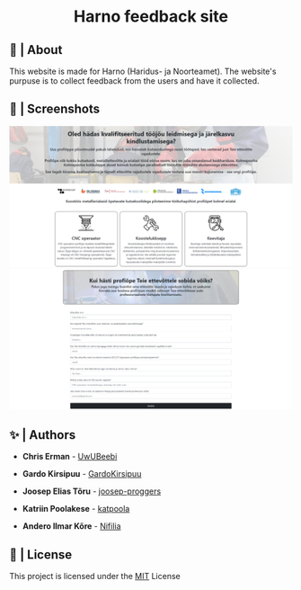 <h1 align="center">Harno feedback site</h1>

## 📜 | About

This website is made for Harno (Haridus- ja Noorteamet). The website's purpuse is to collect feedback from the users and have it collected.

## 📸 | Screenshots

<div><img src="/pictures/Screenshot_1.png"></div>
<div><img src="/pictures/Screenshot_2.png"></div>

## ✨ | Authors

* **Chris Erman** - [UwUBeebi](https://github.com/UwUBeebi)

* **Gardo Kirsipuu** - [GardoKirsipuu](https://github.com/GardoKirsipuu)

* **Joosep Elias Tõru** - [joosep-proggers](https://github.com/joosep-proggers)

* **Katriin Poolakese** - [katpoola](https://github.com/katpoola)

* **Andero Ilmar Kõre** - [Nifilia](https://github.com/Nifilia)

## 📝 | License

This project is licensed under the [MIT](https://choosealicense.com/licenses/mit/) License
